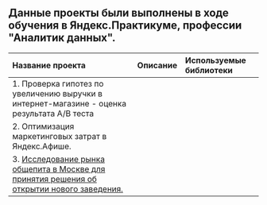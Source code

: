 ## Данные проекты были выполнены в ходе обучения в Яндекс.Практикуме, профессии "Аналитик данных".

| Название проекта | Описание | Используемые библиотеки | 
| :---------------------- | :---------------------- | :---------------------- |
|1. Проверка гипотез по увеличению выручки в интернет-магазине - оценка результата А/В теста|
|2. Оптимизация маркетинговых затрат в Яндекс.Афише.|
|3. [Исследование рынка общепита в Москве для принятия решения об открытии нового заведения.](https://github.com/StepanKuchin/MyProjects/tree/main/myprojects/research_market_catering)|


